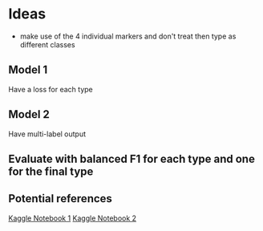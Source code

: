# Ideas

- make use of the 4 individual markers and don't treat then type as different classes

## Model 1

Have a loss for each type

## Model 2 

Have multi-label output

## Evaluate with balanced F1 for each type and one for the final type


## Potential references

[Kaggle Notebook 1](https://www.kaggle.com/code/rajshreev/mbti-personality-predictor-using-machine-learning)
[Kaggle Notebook 2](https://www.kaggle.com/code/depture/multiclass-and-multi-output-classification)